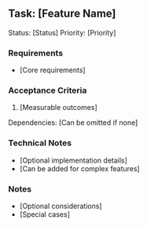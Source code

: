## Task: [Feature Name]
Status: [Status]
Priority: [Priority]

### Requirements
- [Core requirements]

### Acceptance Criteria
1. [Measurable outcomes]


<!-- (BELOW IS OPTIONAL) -->
Dependencies: [Can be omitted if none]

### Technical Notes
- [Optional implementation details]
- [Can be added for complex features]

### Notes
- [Optional considerations]
- [Special cases]